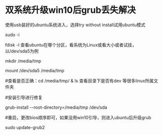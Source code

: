 # 双系统升级win10后grub丢失解决

使用usb装好的ubuntu系统进入，选择try without install试用ubuntu模式

sudo -i

fdisk -l 查看ubuntu在哪个分区，看系统为Linux或看大小或者试挂，以/dev/sda5为例

mkdir /media/tmp

mount /dev/sda5 /media/tmp

#查看是否正确：cd /media/tmp/ & ls 查看目录下是否有dev 等很多linux所属文件夹

#安装引导进行修复

grub-install --root-directory=/media/tmp  /dev/sda

#重启，更改bios顺序即可，如果没用win10引导，则进入ubuntu后升级grub

sudo update-grub2